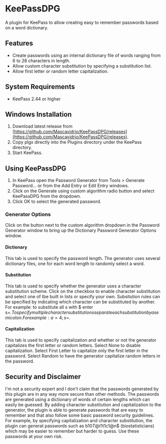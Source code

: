 # KeePassDPG
A plugin for KeePass to allow creating easy to remember passwords based on a word dictionary.

## Features
 * Create passwords using an internal dictionary file of words ranging from 6 to 28 characters in length.
 * Allow custom character substitution by specifying a substitution list.
 * Allow first letter or random letter capitalization.

## System Requirements
 * KeePass 2.44 or higher

## Windows Installation
 1. Download latest release from [https://github.com/Mascavidrio/KeePassDPG/releases](https://github.com/Mascavidrio/KeePassDPG/releases).
 2. Copy plgx directly into the Plugins directory under the KeePass directory.
 3. Start KeePass.

## Using KeePassDPG
 1. In KeePass open the Password Generator from Tools > Generate Password... or from the Add Entry or Edit Entry windows.
 2. Click on the Generate using custom algorithm radio button and select KeePassDPG from the dropdown.
 3. Click OK to select the generated password.

### Generator Options

Click on the button next to the custom algorithm dropdown in the Password Generator window to bring up the Dictionary Password Generator Options window.

#### Dictionary

This tab is used to specify the password length. The generator uses several dictionary files, one for each word length to randomly select a word.

#### Substitution

This tab is used to specify whether the generator uses a character substitution scheme. Click on the checkbox to enable character substitution and select one of tbe built in lists or specify your own. Subsitution rules can be specified by indicating which character can be substituted by another. For example: to substitute all s with $ enter s=$. To specify multiple character substitutions separate each substitution by a semicolon. For example: a=4;s=$.

#### Capitalization

This tab is used to specify capitalization and whether or not the generator capitalizes the first letter or random letters. Select None to disable capitalization. Select First Letter to capitalize only the first letter in the password. Select Random to have the generator capitalize random letters in the password.

## Security and Disclaimer

I'm not a security expert and I don't claim that the passwords generated by this plugin are in any way more secure than other methods. The passwords are generated using a dictionary of words of certain lengths which can easily be guessed. By adding character substitution and capitalization to the generator, the plugin is able to generate passwords that are easy to remember and that also follow some basic password security guidelines. For example, by specifying capitalization and character substitution, the plugin can generat passwords such as b10$T@t1$t1c1@n$ (biostatisticians) which may be easier to remember but harder to guess. Use these passwords at your own risk.